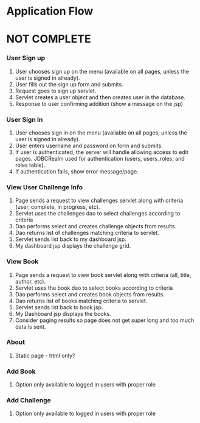 # Application Flow
# NOT COMPLETE


### User Sign up

1. User chooses sign up on the menu (available on all pages, unless the user 
is signed in already).
1. User fills out the sign up form and submits.
1. Request goes to sign up servlet.
1. Servlet creates a user object and then creates user in the database.
1. Response to user confirming addition (show a message on the jsp)

### User Sign In

1. User chooses sign in on the menu (available on all pages, unless the user 
is signed in already).
1. User enters username and password on form and submits. 
1. If user is authenticated, the server will handle allowing access to edit 
pages.  JDBCRealm used for authentication (users, users_roles, and roles table).
1. If authentication fails, show error message/page.

### View User Challenge Info

1. Page sends a request to view challenges servlet along with criteria 
(user, complete, in progress, etc).
1. Servlet uses the challenges dao to select challenges according to criteria
1. Dao performs select and creates challenge objects from results.
1. Dao returns list of challenges matching criteria to servlet.
1. Servlet sends list back to my dashboard jsp.
1. My dashboard jsp displays the challenge grid.

### View Book

1. Page sends a request to view book servlet along with criteria 
(all, title, author, etc).
2. Servlet uses the book dao to select books according to criteria
3. Dao performs select and creates book objects from results.
4. Dao returns list of books matching criteria to servlet.
5. Servlet sends list back to book  jsp.
6. My Dashboard jsp displays the books.
7. Consider paging results so page does not get super long and too much data 
is sent.

### About
1. Static page - html only? 

### Add Book
1. Option only available to logged in users with proper role

### Add Challenge 
1. Option only available to logged in users with proper role








 
